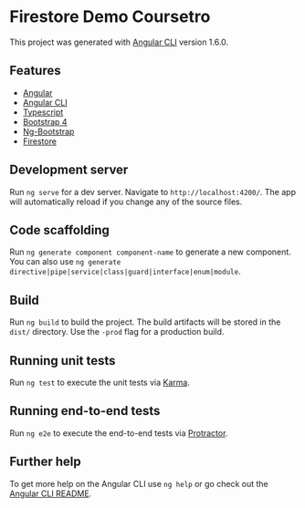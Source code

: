 # Firestore Demo Coursetro

This project was generated with [Angular CLI](https://github.com/angular/angular-cli) version 1.6.0.

## Features

* [Angular](https://angular.io/)
* [Angular CLI](https://cli.angular.io/)
* [Typescript](http://www.typescriptlang.org/)
* [Bootstrap 4](http://v4-alpha.getbootstrap.com/)
* [Ng-Bootstrap](https://github.com/ng-bootstrap/ng-bootstrap/)
* [Firestore](https://firebase.google.com/)

## Development server

Run `ng serve` for a dev server. Navigate to `http://localhost:4200/`. The app will automatically reload if you change any of the source files.

## Code scaffolding

Run `ng generate component component-name` to generate a new component. You can also use `ng generate directive|pipe|service|class|guard|interface|enum|module`.

## Build

Run `ng build` to build the project. The build artifacts will be stored in the `dist/` directory. Use the `-prod` flag for a production build.

## Running unit tests

Run `ng test` to execute the unit tests via [Karma](https://karma-runner.github.io).

## Running end-to-end tests

Run `ng e2e` to execute the end-to-end tests via [Protractor](http://www.protractortest.org/).

## Further help

To get more help on the Angular CLI use `ng help` or go check out the [Angular CLI README](https://github.com/angular/angular-cli/blob/master/README.md).
